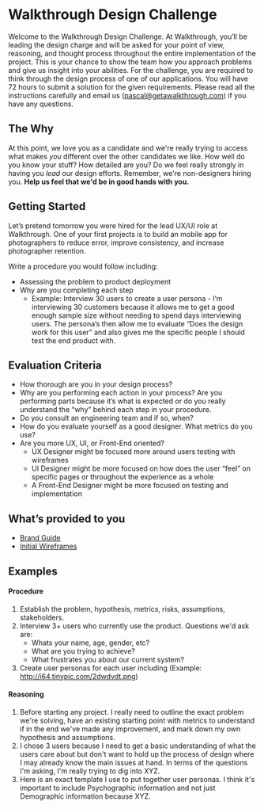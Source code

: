 # Walkthrough Design Challenge
Welcome to the Walkthrough Design Challenge. At Walkthrough, you’ll be leading the design charge and will be asked for your point of view, reasoning, and thought process throughout the entire implementation of the project. This is your chance to show the team how you approach problems and give us insight into your abilities. For the challenge, you are required to think through the design process of one of our applications. You will have 72 hours to submit a solution for the given requirements. Please read all the instructions carefully and email us (pascal@getawalkthrough.com) if you have any questions.


## The Why
At this point, we love you as a candidate and we're really trying to access what makes _you_ different over the other candidates we like. How well do you know your stuff? How detailed are you? Do we feel really strongly in having you _lead_ our design efforts. Remember, we're non-designers hiring you. **Help us feel that we'd be in good hands with you.**


## Getting Started
Let’s pretend tomorrow you were hired for the lead UX/UI role at Walkthrough. One of your first projects is to build an mobile app for photographers to reduce error, improve consistency, and increase photographer retention. 

Write a procedure you would follow including: 
- Assessing the problem to product deployment
- Why are you completing each step
	- Example: Interview 30 users to create a user persona - I’m interviewing 30 customers because it allows me to get a good enough sample size without needing to spend days interviewing users. The persona’s then allow me to evaluate “Does the design work for this user” and also gives me the specific people I should test the end product with. 

## Evaluation Criteria
- How thorough are you in your design process?
- Why are you performing each action in your process? Are you performing parts because it’s what is expected or do you really understand the “why” behind each step in your procedure.
- Do you consult an engineering team and if so, when?
- How do you evaluate yourself as a good designer. What metrics do you use?
- Are you more UX, UI, or Front-End oriented?
    - UX Designer might be focused more around users testing with wireframes
    - UI Designer might be more focused on how does the user “feel” on specific pages or throughout the experience as a whole
    - A Front-End Designer might be more focused on testing and implementation


## What’s provided to you
- [Brand Guide](https://drive.google.com/drive/folders/11w45Y52HLYt-jDglLbwZ9O91ivqyRkqp?usp=sharing)
- [Initial Wireframes](https://invis.io/N3MVBPDJQZ2)



## Examples 
#### Procedure

1. Establish the problem, hypothesis, metrics, risks, assumptions, stakeholders.
2. Interview 3+ users who currently use the product. Questions we'd ask are:
	- Whats your name, age, gender, etc?
	- What are you trying to achieve?
	- What frustrates you about our current system?
3. Create user personas for each user including (Example: http://i64.tinypic.com/2dwdvdt.png)



#### Reasoning

1. Before starting any project. I really need to outline the exact problem we're solving, have an existing starting point with metrics to understand if in the end we've made any improvement, and mark down my own hypothesis and assumptions. 
2. I chose 3 users because I need to get a basic understanding of what the users care about but don't want to hold up the process of design where I may already know the main issues at hand.  In terms of the questions I'm asking, I'm really trying to dig into XYZ. 
3. Here is an exact template I use to put together user personas. I think it's important to include Psychographic information and not just Demographic information because XYZ. 
